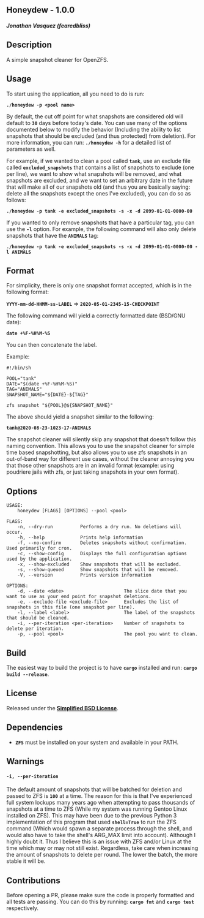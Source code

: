 ## Honeydew - 1.0.0
##### Jonathan Vasquez (fearedbliss)

## Description

A simple snapshot cleaner for OpenZFS.

## Usage

To start using the application, all you need to do is run:

**`./honeydew -p <pool name>`**

By default, the cut off point for what snapshots are considered old will
default to **`30`** days before today's date. You can use many of the options
documented below to modify the behavior (Including the ability to list
snapshots that should be excluded (and thus protected) from deletion).
For more information, you can run: **`./honeydew -h`** for a detailed list of
parameters as well.

For example, if we wanted to clean a pool called **`tank`**, use an exclude
file called **`excluded_snapshots`** that contains a list of snapshots to
exclude (one per line), we want to show what snapshots will be removed, and
what snapshots are excluded, and we want to set an arbitrary date in the
future that will make all of our snapshots old (and thus you are basically
saying: delete all the snapshots except the ones I've excluded), you can do
so as follows:

**`./honeydew -p tank -e excluded_snapshots -s -x -d 2099-01-01-0000-00`**

If you wanted to only remove snapshots that have a particular tag, you can
use the **`-l`** option. For example, the following command will also only
delete snapshots that have the **`ANIMALS`** tag:

**`./honeydew -p tank -e excluded_snapshots -s -x -d 2099-01-01-0000-00 -l ANIMALS`**

## Format

For simplicity, there is only one snapshot format accepted, which is in
the following format:

**`YYYY-mm-dd-HHMM-ss-LABEL`** => **`2020-05-01-2345-15-CHECKPOINT`**

The following command will yield a correctly formatted date (BSD/GNU date):

**`date +%F-%H%M-%S`**

You can then concatenate the label.

Example:

```
#!/bin/sh

POOL="tank"
DATE="$(date +%F-%H%M-%S)"
TAG="ANIMALS"
SNAPSHOT_NAME="${DATE}-${TAG}"

zfs snapshot "${POOL}@${SNAPSHOT_NAME}"
```

The above should yield a snapshot similar to the following:

**`tank@2020-08-23-1023-17-ANIMALS`**

The snapshot cleaner will silently skip any snapshot that doesn't
follow this naming convention. This allows you to use the snapshot
cleaner for simple time based snapshotting, but also allows you to
use zfs snapshots in an out-of-band way for different use cases,
without the cleaner annoying you that those other snapshots are in
an invalid format (example: using poudriere jails with zfs, or just
taking snapshots in your own format).

## Options

```
USAGE:
    honeydew [FLAGS] [OPTIONS] --pool <pool>

FLAGS:
    -n, --dry-run          Performs a dry run. No deletions will occur.
    -h, --help             Prints help information
    -f, --no-confirm       Deletes snapshots without confirmation. Used primarily for cron.
    -c, --show-config      Displays the full configuration options used by the application.
    -x, --show-excluded    Show snapshots that will be excluded.
    -s, --show-queued      Show snapshots that will be removed.
    -V, --version          Prints version information

OPTIONS:
    -d, --date <date>                      The slice date that you want to use as your end point for snapshot deletions.
    -e, --exclude-file <exclude-file>      Excludes the list of snapshots in this file (one snapshot per line).
    -l, --label <label>                    The label of the snapshots that should be cleaned.
    -i, --per-iteration <per-iteration>    Number of snapshots to delete per iteration.
    -p, --pool <pool>                      The pool you want to clean.
```
                        
## Build

The easiest way to build the project is to have **`cargo`** installed and run:
**`cargo build --release`**.

## License

Released under the **[Simplified BSD License](LICENSE)**.

## Dependencies

- **`ZFS`** must be installed on your system and available in your PATH.

## Warnings

#### `-i, --per-iteration`

The default amount of snapshots that will be batched for deletion and passed to
ZFS is **`100`** at a time. The reason for this is that I've experienced full
system lockups many years ago when attempting to pass thousands of snapshots at
a time to ZFS (While my system was running Gentoo Linux installed on ZFS).
This may have been due to the previous Python 3 implementation of this program
that used **`shell=True`** to run the ZFS command (Which would spawn a separate
process through the shell, and would also have to take the shell's ARG_MAX
limit into account). Although I highly doubt it. Thus I believe this is an
issue with ZFS and/or Linux at the time which may or may not still exist.
Regardless, take care when increasing the amount of snapshots to delete per
round. The lower the batch, the more stable it will be.

## Contributions

Before opening a PR, please make sure the code is properly formatted and all
tests are passing. You can do this by running: **`cargo fmt`** and
**`cargo test`** respectively.
